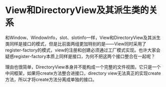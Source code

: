 # View和DirectoryView及其派生类的关系

和Window、WindowInfo，slot、slotinfo一样，View和DirectoryView及其派生类同样是接口的模式，但是比前面两组更加特别的是——View同时采用了register-factory的模式，view的注册和创建必须通过工厂模式实现。也许大家会疑惑register-factory本质上同样是接口，为何不把这两个接口整合在一起呢？

理由也很简单，DirectoryView本身并不能构成一个完整的文件视图，它只是一个中间框架，如果将create方法整合进接口，directory view无法真正的实现create方法，所以才将create方法分离成单独的接口。

